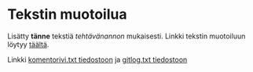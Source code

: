 # Tekstin muotoilua
Lisätty **tänne** tekstiä *tehtävänannon* mukaisesti. 
Linkki tekstin muotoiluun löytyy [täältä](https://guides.github.com/features/mastering-markdown/).

Linkki [komentorivi.txt tiedostoon](https://github.com/lankku1/ot-harjoitustyo/blob/master/laskarit/viikko1/gitlog.txt) 
ja [gitlog.txt tiedostoon](https://github.com/lankku1/ot-harjoitustyo/blob/master/laskarit/viikko1/gitlog.txt)
